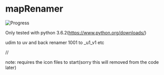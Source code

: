 # mapRenamer

![Progress](http://progressed.io/bar/50)

Only tested with python 3.6.2(https://www.python.org/downloads/)


  udim to uv and back renamer
  1001 to _u1_v1 etc

//

note: requires the icon files to start(sorry this will removed from the code later)
